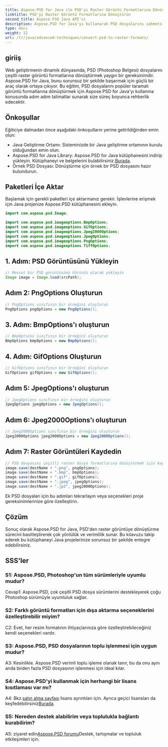 ```yaml
---
title: Aspose.PSD for Java ile PSD'yi Raster Görüntü Formatlarına Dönüştürün
linktitle: PSD'yi Raster Görüntü Formatlarına Dönüştürün
second_title: Aspose.PSD Java API'si
description: Aspose.PSD for Java'yı kullanarak PSD dosyalarını zahmetsizce raster görüntülere dönüştürün. Adım adım kılavuzu, çok yönlü dışa aktarma seçeneklerini ve kusursuz entegrasyonu keşfedin.
type: docs
weight: 12
url: /tr/java/advanced-techniques/convert-psd-to-raster-formats/
---
```

## giriiş

Web geliştirmenin dinamik dünyasında, PSD (Photoshop Belgesi) dosyalarını çeşitli raster görüntü formatlarına dönüştürmek yaygın bir gereksinimdir. Aspose.PSD for Java, bunu sorunsuz bir şekilde başarmak için güçlü bir araç olarak ortaya çıkıyor. Bu eğitim, PSD dosyalarını popüler taramalı görüntü formatlarına dönüştürmek için Aspose.PSD for Java'yı kullanma konusunda adım adım talimatlar sunarak size süreç boyunca rehberlik edecektir.

## Önkoşullar

Eğiticiye dalmadan önce aşağıdaki önkoşulların yerine getirildiğinden emin olun:

- Java Geliştirme Ortamı: Sisteminizde bir Java geliştirme ortamının kurulu olduğundan emin olun.
-  Aspose.PSD for Java Library: Aspose.PSD for Java kütüphanesini indirip yükleyin. Kütüphaneyi ve belgelerini bulabilirsiniz.[Burada](https://reference.aspose.com/psd/java/).
- Örnek PSD Dosyası: Dönüştürme için örnek bir PSD dosyasını hazır bulundurun.

## Paketleri İçe Aktar

Başlamak için gerekli paketleri içe aktarmanız gerekir. İşlevlerine erişmek için Java projenize Aspose.PSD kütüphanesini ekleyin.

```java
import com.aspose.psd.Image;

import com.aspose.psd.imageoptions.BmpOptions;
import com.aspose.psd.imageoptions.GifOptions;
import com.aspose.psd.imageoptions.Jpeg2000Options;
import com.aspose.psd.imageoptions.JpegOptions;
import com.aspose.psd.imageoptions.PngOptions;
import com.aspose.psd.imageoptions.TiffOptions;
```

## 1. Adım: PSD Görüntüsünü Yükleyin

```java
// Mevcut bir PSD görüntüsünü Görüntü olarak yükleyin
Image image = Image.load(srcPath);
```

## Adım 2: PngOptions Oluşturun

```java
// PngOptions sınıfının bir örneğini oluşturun
PngOptions pngOptions = new PngOptions();
```

## 3. Adım: BmpOptions'ı oluşturun

```java
// BmpOptions sınıfının bir örneğini oluşturun
BmpOptions bmpOptions = new BmpOptions();
```

## 4. Adım: GifOptions Oluşturun

```java
// GifOptions sınıfının bir örneğini oluşturun
GifOptions gifOptions = new GifOptions();
```

## Adım 5: JpegOptions'ı oluşturun

```java
// JpegOptions sınıfının bir örneğini oluşturun
JpegOptions jpegOptions = new JpegOptions();
```

## Adım 6: Jpeg2000Options'ı oluşturun

```java
// Jpeg2000Options sınıfının bir örneğini oluşturun
Jpeg2000Options jpeg2000Options = new Jpeg2000Options();
```

## Adım 7: Raster Görüntüleri Kaydedin

```java
// PSD dosyasını çeşitli raster dosya formatlarına dönüştürmek için kaydetme yöntemini çağırın, çıktı yolunu ve dışa aktarma seçeneklerini sağlayın.
image.save(destName + ".png", pngOptions);
image.save(destName + ".bmp", bmpOptions);
image.save(destName + ".gif", gifOptions);
image.save(destName + ".jpeg", jpegOptions);
image.save(destName + ".jp2", jpeg2000Options);
```

Ek PSD dosyaları için bu adımları tekrarlayın veya seçenekleri proje gereksinimlerinize göre özelleştirin.

## Çözüm

Sonuç olarak Aspose.PSD for Java, PSD'den raster görüntüye dönüştürme sürecini basitleştirerek çok yönlülük ve verimlilik sunar. Bu kılavuzu takip ederek bu kütüphaneyi Java projelerinize sorunsuz bir şekilde entegre edebilirsiniz.

## SSS'ler

### S1: Aspose.PSD, Photoshop'un tüm sürümleriyle uyumlu mudur?

Cevap1: Aspose.PSD, çok çeşitli PSD dosya sürümlerini destekleyerek çoğu Photoshop sürümüyle uyumluluk sağlar.

### S2: Farklı görüntü formatları için dışa aktarma seçeneklerini özelleştirebilir miyim?

C2: Evet, her resim formatının ihtiyaçlarınıza göre özelleştirebileceğiniz kendi seçenekleri vardır.

### S3: Aspose.PSD, PSD dosyalarının toplu işlenmesi için uygun mudur?

A3: Kesinlikle. Aspose.PSD verimli toplu işleme olanak tanır, bu da onu aynı anda birden fazla PSD dosyasının işlenmesi için ideal kılar.

### S4: Aspose.PSD'yi kullanmak için herhangi bir lisans kısıtlaması var mı?

 A4: Bkz.[satın alma sayfası](https://purchase.aspose.com/buy) lisans ayrıntıları için. Ayrıca geçici lisansları da keşfedebilirsiniz[Burada](https://purchase.aspose.com/temporary-license/).

### S5: Nereden destek alabilirim veya toplulukla bağlantı kurabilirim?

 A5: ziyaret edin[Aspose.PSD forumu](https://forum.aspose.com/c/psd/34)Destek, tartışmalar ve topluluk etkileşimleri için.